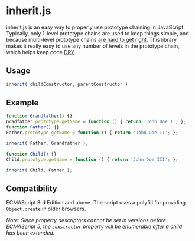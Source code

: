 inherit.js
==========

inherit.js is an easy way to properly use prototype chaining in JavaScript. Typically, only 1-level prototype chains are used to keep things simple, and because multi-level prototype chains [are hard to get right](http://google-styleguide.googlecode.com/svn/trunk/javascriptguide.xml?showone=Multi-level_prototype_hierarchies#Multi-level_prototype_hierarchies). This library makes it really easy to use any number of levels in the prototype chain, which helps keep code [DRY](http://en.wikipedia.org/wiki/Don%27t_repeat_yourself).

## Usage

```javascript
inherit( childConstructor, parentConstructor )
```

## Example

```javascript
function Grandfather() {}
Gradfather.prototype.getName = function () { return 'John Doe I'; };
function Father() {}
Father.prototype.getName = function () { return 'John Doe II'; };

inherit( Father, Grandfather );

function Child() {}
Child.prototype.getName = function () { return 'John Doe III'; };

inherit( Child, Father );
```

## Compatibility

ECMAScript 3rd Edition and above. The script uses a polyfill for providing `Object.create` in older browsers.

*Note: Since property descriptors cannot be set in versions before ECMAScript 5, the `constructor` property will be enumerable after a child has been extended.*
